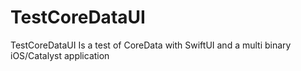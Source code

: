 # TestCoreDataUI
TestCoreDataUI Is a test of CoreData with SwiftUI and a multi binary iOS/Catalyst application
